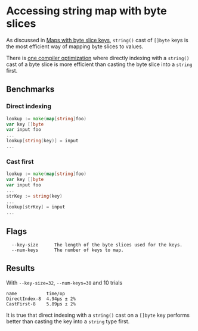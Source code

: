 # Accessing string map with byte slices

As discussed in [Maps with byte slice keys](https://github.com/richardwu/go-perfy/tree/master/byte-slice-map), `string()` cast of `[]byte` keys is the most
efficient way of mapping byte slices to values.

There is [one compiler optimization](https://github.com/golang/go/blob/e97209515ad8c4042f5a3ef32068200366892fc2/src/runtime/string.go#L130-L132)
where directly indexing with a `string()`
cast of a byte slice is more efficient than casting the byte slice into a `string`
first.

## Benchmarks

### Direct indexing

```go
lookup := make(map[string]foo)
var key []byte
var input foo
...
lookup[string(key)] = input
...
```

### Cast first

```go
lookup := make(map[string]foo)
var key []byte
var input foo
...
strKey := string(key)
...
lookup[strKey] = input
...
```

## Flags

```
  --key-size      The length of the byte slices used for the keys.
  --num-keys      The number of keys to map.
```

## Results

With `--key-size=32`, `--num-keys=30` and 10 trials
```
name           time/op
DirectIndex-8  4.94µs ± 2%
CastFirst-8    5.89µs ± 2%
```
It is true that direct indexing with a `string()` cast on a `[]byte` key
performs better than casting the key into a `string` type first.
